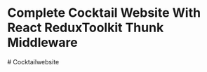 # Complete Cocktail Website With React ReduxToolkit Thunk Middleware

#   C o c k t a i l _ _ w e b s i t e  
 